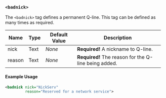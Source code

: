 <!-- This file contains a page fragment. Any changes will affect all pages that include it. -->

### `<badnick>`

The `<badnick>` tag defines a permanent Q-line. This tag can be defined as many times as required.

Name   | Type | Default Value | Description
------ | ---- | ------------- | -----------
nick   | Text | *None*        | **Required!** A nickname to Q-line.
reason | Text | *None*        | **Required!** The reason for the Q-line being added.

#### Example Usage

```xml
<badnick nick="NickServ"
         reason="Reserved for a network service">
```
